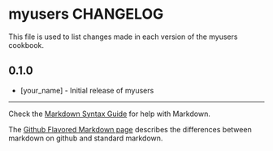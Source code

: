 myusers CHANGELOG
=================

This file is used to list changes made in each version of the myusers cookbook.

0.1.0
-----
- [your_name] - Initial release of myusers

- - -
Check the [Markdown Syntax Guide](http://daringfireball.net/projects/markdown/syntax) for help with Markdown.

The [Github Flavored Markdown page](http://github.github.com/github-flavored-markdown/) describes the differences between markdown on github and standard markdown.
